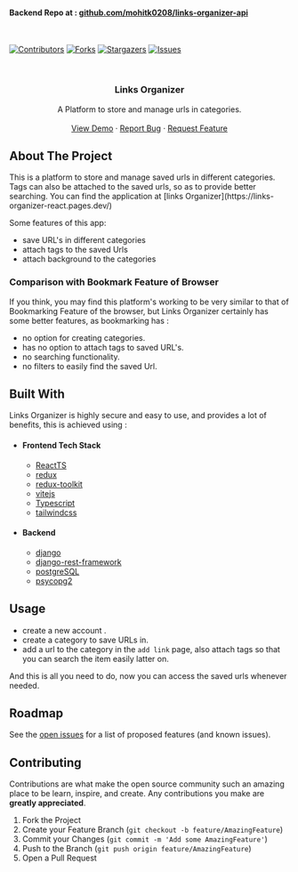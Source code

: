 #### Backend Repo at : [github.com/mohitk0208/links-organizer-api](https://github.com/mohitk0208/links-organizer-api)

<br>

[![Contributors][contributors-shield]][contributors-url]
[![Forks][forks-shield]][forks-url]
[![Stargazers][stars-shield]][stars-url]
[![Issues][issues-shield]][issues-url]

<!-- [![MIT License][license-shield]][license-url] -->

<!-- PROJECT LOGO -->
<br />
<p align="center">
  <!-- <a href="https://github.com/mohitk0208/links-organizer-react">
    <img src="icon.svg" alt="Logo" width="80" height="80">
  </a> -->

  <h3 align="center">Links Organizer</h3>

  <p align="center">
    A Platform to store and manage urls in categories.
    <br />
    <br />
    <a href="https://links-organizer-react.pages.dev/">View Demo</a>
    ·
    <a href="https://github.com/mohitk0208/links-organizer-react/issues">Report Bug</a>
    ·
    <a href="https://github.com/mohitk0208/links-organizer-react/issues">Request Feature</a>
  </p>
</p>

<!-- ABOUT THE PROJECT -->

## About The Project

<p align="center">
    <!-- <img width="800px" src="https://user-images.githubusercontent.com/61026761/179017144-314ebda5-8035-47c5-a549-f478d83b9918.gif"><br><br> -->
</p>
This  is a platform to store and manage saved urls in different categories. Tags can also be attached to the saved urls, so as to provide better searching. You can find the application at [links Organizer](https://links-organizer-react.pages.dev/)

Some features of this app:

- save URL's in different categories
- attach tags to the saved Urls
- attach background to the categories

### Comparison with Bookmark Feature of Browser

If you think, you may find this platform's working to be very similar to that of Bookmarking Feature of the browser, but Links Organizer certainly has some better features, as bookmarking has :

- no option for creating categories.
- has no option to attach tags to saved URL's.
- no searching functionality.
- no filters to easily find the saved Url.

## Built With

Links Organizer is highly secure and easy to use, and provides a lot of benefits, this is achieved using :

- #### Frontend Tech Stack

  - [ReactTS](https://reactjs.org/docs/getting-started.html)
  - [redux](https://redux.js.org/introduction/getting-started)
  - [redux-toolkit](https://redux-toolkit.js.org/introduction/getting-started)
  - [vitejs](https://vitejs.dev/)
  - [Typescript](https://www.typescriptlang.org/docs/)
  - [tailwindcss]()

- #### Backend
  - [django](https://www.djangoproject.com/)
  - [django-rest-framework](https://www.django-rest-framework.org/tutorial/quickstart/)
  - [postgreSQL](https://www.postgresql.org/)
  - [psycopg2](https://www.psycopg.org/docs/)

<!-- USAGE EXAMPLES -->

## Usage

- create a new account .
- create a category to save URLs in.
- add a url to the category in the `add link` page, also attach tags so that you can search the item easily latter on.

And this is all you need to do, now you can access the saved urls whenever needed.

<!-- ROADMAP -->

## Roadmap

See the [open issues](https://github.com/mohitk0208/links-organizer-react/issues) for a list of proposed features (and known issues).

<!-- CONTRIBUTING -->

## Contributing

Contributions are what make the open source community such an amazing place to be learn, inspire, and create. Any contributions you make are **greatly appreciated**.

1. Fork the Project
2. Create your Feature Branch (`git checkout -b feature/AmazingFeature`)
3. Commit your Changes (`git commit -m 'Add some AmazingFeature'`)
4. Push to the Branch (`git push origin feature/AmazingFeature`)
5. Open a Pull Request

<!-- LICENSE -->

<!-- ## License

Distributed under the MIT License. See `LICENSE` for more information. -->

<!-- MARKDOWN LINKS & IMAGES -->
<!-- https://www.markdownguide.org/basic-syntax/#reference-style-links -->

[contributors-shield]: https://img.shields.io/github/contributors/mohitk0208/links-organizer-react.svg?style=for-the-badge
[contributors-url]: https://github.com/mohitk0208/links-organizer-react/graphs/contributors
[forks-shield]: https://img.shields.io/github/forks/mohitk0208/links-organizer-react.svg?style=for-the-badge
[forks-url]: https://github.com/mohitk0208/links-organizer-react/network/members
[stars-shield]: https://img.shields.io/github/stars/mohitk0208/links-organizer-react.svg?style=for-the-badge
[stars-url]: https://github.com/mohitk0208/links-organizer-react/stargazers
[issues-shield]: https://img.shields.io/github/issues/mohitk0208/links-organizer-react.svg?style=for-the-badge
[issues-url]: https://github.com/mohitk0208/links-organizer-react/issues
[license-shield]: https://img.shields.io/github/license/mohitk0208/links-organizer-react.svg?style=for-the-badge
[license-url]: https://github.com/mohitk0208/links-organizer-react/blob/master/LICENSE.txt
